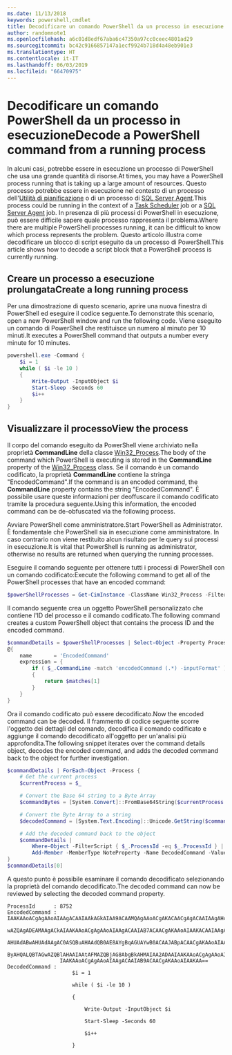 ```yaml
---
ms.date: 11/13/2018
keywords: powershell,cmdlet
title: Decodificare un comando PowerShell da un processo in esecuzione
author: randomnote1
ms.openlocfilehash: a6c01d8edf67aba6c47350a97cc0ceec4801ad29
ms.sourcegitcommit: bc42c9166857147a1ecf9924b718d4a48eb901e3
ms.translationtype: HT
ms.contentlocale: it-IT
ms.lasthandoff: 06/03/2019
ms.locfileid: "66470975"
---
```

# <a name="decode-a-powershell-command-from-a-running-process"></a><span data-ttu-id="1d954-103">Decodificare un comando PowerShell da un processo in esecuzione</span><span class="sxs-lookup"><span data-stu-id="1d954-103">Decode a PowerShell command from a running process</span></span>

<span data-ttu-id="1d954-104">In alcuni casi, potrebbe essere in esecuzione un processo di PowerShell che usa una grande quantità di risorse.</span><span class="sxs-lookup"><span data-stu-id="1d954-104">At times, you may have a PowerShell process running that is taking up a large amount of resources.</span></span>
<span data-ttu-id="1d954-105">Questo processo potrebbe essere in esecuzione nel contesto di un processo dell'[Utilità di pianificazione][] o di un processo di [SQL Server Agent][].</span><span class="sxs-lookup"><span data-stu-id="1d954-105">This process could be running in the context of a [Task Scheduler][] job or a [SQL Server Agent][] job.</span></span> <span data-ttu-id="1d954-106">In presenza di più processi di PowerShell in esecuzione, può essere difficile sapere quale processo rappresenta il problema.</span><span class="sxs-lookup"><span data-stu-id="1d954-106">Where there are multiple PowerShell processes running, it can be difficult to know which process represents the problem.</span></span> <span data-ttu-id="1d954-107">Questo articolo illustra come decodificare un blocco di script eseguito da un processo di PowerShell.</span><span class="sxs-lookup"><span data-stu-id="1d954-107">This article shows how to decode a script block that a PowerShell process is currently running.</span></span>

## <a name="create-a-long-running-process"></a><span data-ttu-id="1d954-108">Creare un processo a esecuzione prolungata</span><span class="sxs-lookup"><span data-stu-id="1d954-108">Create a long running process</span></span>

<span data-ttu-id="1d954-109">Per una dimostrazione di questo scenario, aprire una nuova finestra di PowerShell ed eseguire il codice seguente.</span><span class="sxs-lookup"><span data-stu-id="1d954-109">To demonstrate this scenario, open a new PowerShell window and run the following code.</span></span> <span data-ttu-id="1d954-110">Viene eseguito un comando di PowerShell che restituisce un numero al minuto per 10 minuti.</span><span class="sxs-lookup"><span data-stu-id="1d954-110">It executes a PowerShell command that outputs a number every minute for 10 minutes.</span></span>

```powershell
powershell.exe -Command {
    $i = 1
    while ( $i -le 10 )
    {
        Write-Output -InputObject $i
        Start-Sleep -Seconds 60
        $i++
    }
}
```

## <a name="view-the-process"></a><span data-ttu-id="1d954-111">Visualizzare il processo</span><span class="sxs-lookup"><span data-stu-id="1d954-111">View the process</span></span>

<span data-ttu-id="1d954-112">Il corpo del comando eseguito da PowerShell viene archiviato nella proprietà **CommandLine** della classe [Win32_Process][].</span><span class="sxs-lookup"><span data-stu-id="1d954-112">The body of the command which PowerShell is executing is stored in the **CommandLine** property of the [Win32_Process][] class.</span></span> <span data-ttu-id="1d954-113">Se il comando è un comando codificato, la proprietà **CommandLine** contiene la stringa "EncodedCommand".</span><span class="sxs-lookup"><span data-stu-id="1d954-113">If the command is an encoded command, the **CommandLine** property contains the string "EncodedCommand".</span></span> <span data-ttu-id="1d954-114">È possibile usare queste informazioni per deoffuscare il comando codificato tramite la procedura seguente.</span><span class="sxs-lookup"><span data-stu-id="1d954-114">Using this information, the encoded command can be de-obfuscated via the following process.</span></span>

<span data-ttu-id="1d954-115">Avviare PowerShell come amministratore.</span><span class="sxs-lookup"><span data-stu-id="1d954-115">Start PowerShell as Administrator.</span></span> <span data-ttu-id="1d954-116">È fondamentale che PowerShell sia in esecuzione come amministratore. In caso contrario non viene restituito alcun risultato per le query sui processi in esecuzione.</span><span class="sxs-lookup"><span data-stu-id="1d954-116">It is vital that PowerShell is running as administrator, otherwise no results are returned when querying the running processes.</span></span>

<span data-ttu-id="1d954-117">Eseguire il comando seguente per ottenere tutti i processi di PowerShell con un comando codificato:</span><span class="sxs-lookup"><span data-stu-id="1d954-117">Execute the following command to get all of the PowerShell processes that have an encoded command:</span></span>

```powershell
$powerShellProcesses = Get-CimInstance -ClassName Win32_Process -Filter 'CommandLine LIKE "%EncodedCommand%"'
```

<span data-ttu-id="1d954-118">Il comando seguente crea un oggetto PowerShell personalizzato che contiene l'ID del processo e il comando codificato.</span><span class="sxs-lookup"><span data-stu-id="1d954-118">The following command creates a custom PowerShell object that contains the process ID and the encoded command.</span></span>

```powershell
$commandDetails = $powerShellProcesses | Select-Object -Property ProcessId,
@{
    name       = 'EncodedCommand'
    expression = {
        if ( $_.CommandLine -match 'encodedCommand (.*) -inputFormat' )
        {
            return $matches[1]
        }
    }
}
```

<span data-ttu-id="1d954-119">Ora il comando codificato può essere decodificato.</span><span class="sxs-lookup"><span data-stu-id="1d954-119">Now the encoded command can be decoded.</span></span> <span data-ttu-id="1d954-120">Il frammento di codice seguente scorre l'oggetto dei dettagli del comando, decodifica il comando codificato e aggiunge il comando decodificato all'oggetto per un'analisi più approfondita.</span><span class="sxs-lookup"><span data-stu-id="1d954-120">The following snippet iterates over the command details object, decodes the encoded command, and adds the decoded command back to the object for further investigation.</span></span>

```powershell
$commandDetails | ForEach-Object -Process {
    # Get the current process
    $currentProcess = $_

    # Convert the Base 64 string to a Byte Array
    $commandBytes = [System.Convert]::FromBase64String($currentProcess.EncodedCommand)

    # Convert the Byte Array to a string
    $decodedCommand = [System.Text.Encoding]::Unicode.GetString($commandBytes)

    # Add the decoded command back to the object
    $commandDetails |
        Where-Object -FilterScript { $_.ProcessId -eq $_.ProcessId } |
        Add-Member -MemberType NoteProperty -Name DecodedCommand -Value $decodedCommand
}
$commandDetails[0]
```

<span data-ttu-id="1d954-121">A questo punto è possibile esaminare il comando decodificato selezionando la proprietà del comando decodificato.</span><span class="sxs-lookup"><span data-stu-id="1d954-121">The decoded command can now be reviewed by selecting the decoded command property.</span></span>

```output
ProcessId      : 8752
EncodedCommand : IAAKAAoACgAgAAoAIAAgACAAIAAkAGkAIAA9ACAAMQAgAAoACgAKACAACgAgACAAIAAgAHcAaABpAGwAZQAgACgAIAAkAGkAIAAtAG
                 wAZQAgADEAMAAgACkAIAAKAAoACgAgAAoAIAAgACAAIAB7ACAACgAKAAoAIAAKACAAIAAgACAAIAAgACAAIABXAHIAaQB0AGUALQBP
                 AHUAdABwAHUAdAAgAC0ASQBuAHAAdQB0AE8AYgBqAGUAYwB0ACAAJABpACAACgAKAAoAIAAKACAAIAAgACAAIAAgACAAIABTAHQAYQ
                 ByAHQALQBTAGwAZQBlAHAAIAAtAFMAZQBjAG8AbgBkAHMAIAA2ADAAIAAKAAoACgAgAAoAIAAgACAAIAAgACAAIAAgACQAaQArACsA
                 IAAKAAoACgAgAAoAIAAgACAAIAB9ACAACgAKAAoAIAAKAA==
DecodedCommand :
                     $i = 1

                     while ( $i -le 10 )

                     {

                         Write-Output -InputObject $i

                         Start-Sleep -Seconds 60

                         $i++

                     }
```

[Utilità di pianificazione]: /windows/desktop/TaskSchd/task-scheduler-start-page
[Task Scheduler]: /windows/desktop/TaskSchd/task-scheduler-start-page
[SQL Server Agent]: /sql/ssms/agent/sql-server-agent
[Win32_Process]: /windows/desktop/CIMWin32Prov/win32-process
